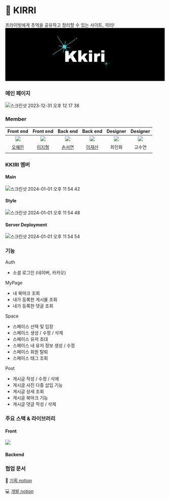 # 🌠 KIRRI
<div style="font-weight: 600 font-size: 20px">프라이빗에게 추억을 공유하고 정리할 수 있는 사이트, 끼리!</div>

<div align="center">
<img src="https://raw.githubusercontent.com/space-401/.github/main/profile/img/selectlogo.png" style="padding-right: 20px"/>
</div>

### 메인 페이지 

![스크린샷 2023-12-31 오후 12 17 38](https://github.com/space-401/.github/assets/125418818/0c737d2d-1f0d-4873-8960-8ec000d35d30)

### Member

|Front end|Front end|Back end|Back end|Designer|Designer|
| :-: | :-: | :-: | :-: | :-: | :-: |
| <img src="https://github.com/space-401/FrontEnd/assets/125418818/472b166f-4dfb-47a5-a6fd-f3af9a6b2ab3" width="150"> |<img src="https://github.com/space-401/FrontEnd/assets/125418818/b3976ed7-91b1-4ab1-a367-63f271e22ddf" width="150"> |<img src="https://github.com/space-401/FrontEnd/assets/125418818/ed46b55e-172d-4d10-827e-6dd67ad7d762" width="150"> |<img src="https://github.com/space-401/FrontEnd/assets/125418818/3682d5b9-4a43-4618-b0be-f47e77306822" width="150">|<img src="https://github.com/space-401/.github/assets/125418818/5e579ca4-cd81-431b-84c7-804916cc298d" width="150">|<img src="https://github.com/space-401/.github/assets/125418818/cb9af640-97f1-4a36-b7ba-9ffff1bf4d4b" width="150">|
| [오혜린](https://github.com/ooherin)|[이지형](https://github.com/Jihyeong00)|[손서연](https://github.com/seoyeonson)|[이재선](https://github.com/jason-lee-webdev)| 최인화|고수연|
||||

### KKIRI 멤버

#### Main

![스크린샷 2024-01-01 오후 11 54 42](https://github.com/space-401/.github/assets/125418818/f2522156-67ec-4500-b528-69b9c901fd12)

#### Style

![스크린샷 2024-01-01 오후 11 54 48](https://github.com/space-401/.github/assets/125418818/62da6a63-87dc-40d4-8272-7c0acecb2ba8)

#### Server Deployment

![스크린샷 2024-01-01 오후 11 54 54](https://github.com/space-401/.github/assets/125418818/77477b26-dec7-4d69-aac7-97692970e2ee)

### 기능
Auth 
- 소셜 로그인 (네이버, 카카오)

MyPage
- 내 북마크 조회
- 내가 등록한 게시물 조회
- 내가 등록한 댓글 조회

Space
- 스페이스 선택 및 입장
- 스페이스 생성 / 수정 / 삭제
- 스페이스 유저 초대
- 스페이스 내 유저 정보 생성 / 수정
- 스페이스 회원 탈퇴
- 스페이스 태그 조회

Post
- 게시글 작성 / 수정 / 삭제
- 게시글 사진 다중 삽입 기능 
- 게시글 상세 조회
- 게시글 북마크 기능
- 게시글 댓글 작성 / 삭제 

### 주요 스택 & 라이브러리

#### Front

<img src="https://github.com/space-401/.github/assets/125418818/91877fa2-6646-4356-9d4c-cb9ac5019adb"  width="600px"/>

#### Backend


### 협업 문서
📝 [기획 notion](https://www.notion.so/KKIRI-a0c8179db215444880a9a10250c9deb0
)

💻 [개발 notion](https://www.notion.so/kkiri-/7044542238a74e4e8760acd6d824acfa
)
